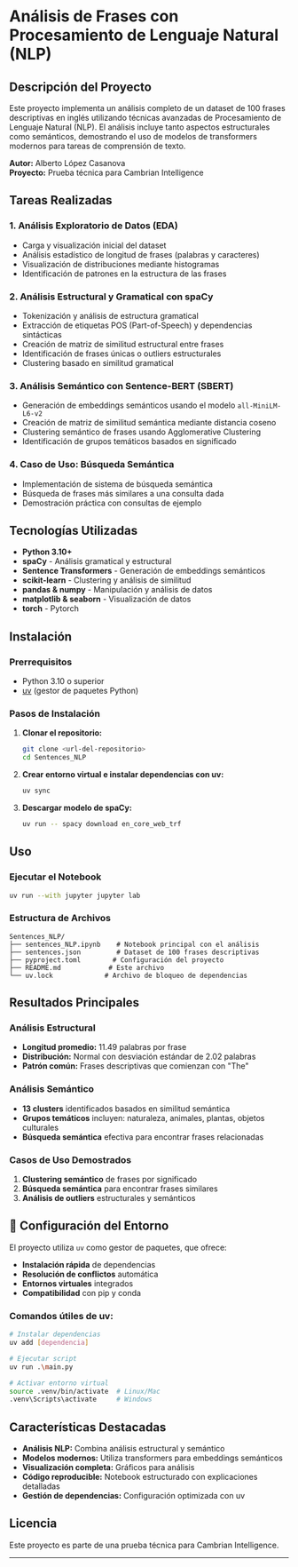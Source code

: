 # Análisis de Frases con Procesamiento de Lenguaje Natural (NLP)

## Descripción del Proyecto

Este proyecto implementa un análisis completo de un dataset de 100 frases descriptivas en inglés utilizando técnicas avanzadas de Procesamiento de Lenguaje Natural (NLP). El análisis incluye tanto aspectos estructurales como semánticos, demostrando el uso de modelos de transformers modernos para tareas de comprensión de texto.

**Autor:** Alberto López Casanova  
**Proyecto:** Prueba técnica para Cambrian Intelligence

## Tareas Realizadas

### 1. **Análisis Exploratorio de Datos (EDA)**
- Carga y visualización inicial del dataset
- Análisis estadístico de longitud de frases (palabras y caracteres)
- Visualización de distribuciones mediante histogramas
- Identificación de patrones en la estructura de las frases

### 2. **Análisis Estructural y Gramatical con spaCy**
- Tokenización y análisis de estructura gramatical
- Extracción de etiquetas POS (Part-of-Speech) y dependencias sintácticas
- Creación de matriz de similitud estructural entre frases
- Identificación de frases únicas o outliers estructurales
- Clustering basado en similitud gramatical

### 3. **Análisis Semántico con Sentence-BERT (SBERT)**
- Generación de embeddings semánticos usando el modelo `all-MiniLM-L6-v2`
- Creación de matriz de similitud semántica mediante distancia coseno
- Clustering semántico de frases usando Agglomerative Clustering
- Identificación de grupos temáticos basados en significado

### 4. **Caso de Uso: Búsqueda Semántica**
- Implementación de sistema de búsqueda semántica
- Búsqueda de frases más similares a una consulta dada
- Demostración práctica con consultas de ejemplo

## Tecnologías Utilizadas

- **Python 3.10+**
- **spaCy** - Análisis gramatical y estructural
- **Sentence Transformers** - Generación de embeddings semánticos
- **scikit-learn** - Clustering y análisis de similitud
- **pandas & numpy** - Manipulación y análisis de datos
- **matplotlib & seaborn** - Visualización de datos
- **torch** - Pytorch

## Instalación

### Prerrequisitos
- Python 3.10 o superior
- [uv](https://docs.astral.sh/uv/) (gestor de paquetes Python)

### Pasos de Instalación

1. **Clonar el repositorio:**
   ```bash
   git clone <url-del-repositorio>
   cd Sentences_NLP
   ```

2. **Crear entorno virtual e instalar dependencias con uv:**
   ```bash
   uv sync
   ```

3. **Descargar modelo de spaCy:**
   ```bash
   uv run -- spacy download en_core_web_trf
   ```

## Uso

### Ejecutar el Notebook
```bash
uv run --with jupyter jupyter lab
```

### Estructura de Archivos
```
Sentences_NLP/
├── sentences_NLP.ipynb    # Notebook principal con el análisis
├── sentences.json         # Dataset de 100 frases descriptivas
├── pyproject.toml        # Configuración del proyecto
├── README.md            # Este archivo
└── uv.lock             # Archivo de bloqueo de dependencias
```

## Resultados Principales

### Análisis Estructural
- **Longitud promedio:** 11.49 palabras por frase
- **Distribución:** Normal con desviación estándar de 2.02 palabras
- **Patrón común:** Frases descriptivas que comienzan con "The"

### Análisis Semántico
- **13 clusters** identificados basados en similitud semántica
- **Grupos temáticos** incluyen: naturaleza, animales, plantas, objetos culturales
- **Búsqueda semántica** efectiva para encontrar frases relacionadas

### Casos de Uso Demostrados
1. **Clustering semántico** de frases por significado
2. **Búsqueda semántica** para encontrar frases similares
3. **Análisis de outliers** estructurales y semánticos

## 🔧 Configuración del Entorno

El proyecto utiliza `uv` como gestor de paquetes, que ofrece:
- **Instalación rápida** de dependencias
- **Resolución de conflictos** automática
- **Entornos virtuales** integrados
- **Compatibilidad** con pip y conda

### Comandos útiles de uv:
```bash
# Instalar dependencias
uv add [dependencia]

# Ejecutar script
uv run .\main.py  

# Activar entorno virtual
source .venv/bin/activate  # Linux/Mac
.venv\Scripts\activate     # Windows
```

## Características Destacadas

- **Análisis NLP:** Combina análisis estructural y semántico
- **Modelos modernos:** Utiliza transformers para embeddings semánticos
- **Visualización completa:** Gráficos para análisis
- **Código reproducible:** Notebook estructurado con explicaciones detalladas
- **Gestión de dependencias:** Configuración optimizada con uv

## Licencia

Este proyecto es parte de una prueba técnica para Cambrian Intelligence.

---